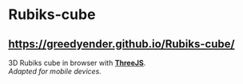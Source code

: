 # Rubiks-cube

https://greedyender.github.io/Rubiks-cube/
---
3D Rubiks cube in browser with [**ThreeJS**](https://github.com/mrdoob/three.js/).  
*Adapted for mobile devices.*
